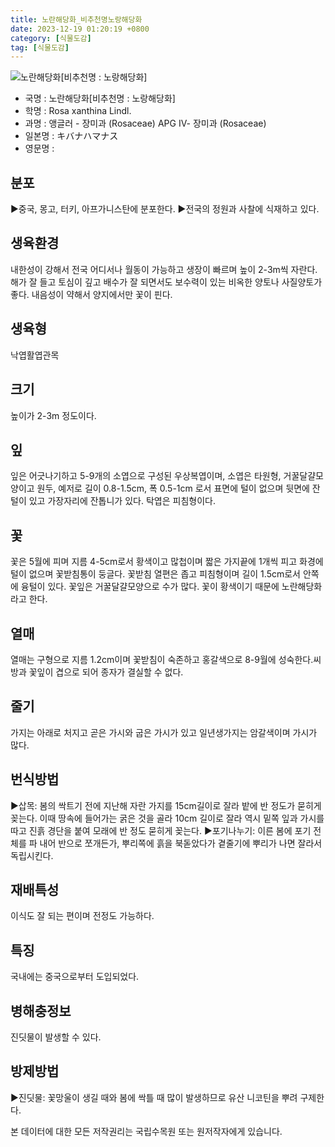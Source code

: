 ```yaml
---
title: 노란해당화_비추천명노랑해당화
date: 2023-12-19 01:20:19 +0800
category: [식물도감]
tag: [식물도감]
---
```




![노란해당화[비추천명 : 노랑해당화]](/fileUpload/plants/basic/Rosaceae/Rosa/32701/5_th2.JPG)
- 국명 : 노란해당화[비추천명 : 노랑해당화]
- 학명 : Rosa xanthina Lindl.
- 과명 : 앵글러 - 장미과 (Rosaceae) APG Ⅳ- 장미과 (Rosaceae)
- 일본명 : キバナハマナス
- 영문명 : 


## 분포
▶중국, 몽고, 터키, 아프가니스탄에 분포한다.▶전국의 정원과 사찰에 식재하고 있다.
## 생육환경
내한성이 강해서 전국 어디서나 월동이 가능하고 생장이 빠르며 높이 2-3m씩 자란다. 해가 잘 들고 토심이 깊고 배수가 잘 되면서도 보수력이 있는 비옥한 양토나 사질양토가 좋다. 내음성이 약해서 양지에서만 꽃이 핀다.
## 생육형
낙엽활엽관목
## 크기
높이가 2-3m 정도이다.
## 잎
잎은 어긋나기하고 5-9개의 소엽으로 구성된 우상복엽이며, 소엽은 타원형, 거꿀달걀모양이고 원두, 예저로 길이 0.8-1.5cm, 폭 0.5-1cm 로서 표면에 털이 없으며 뒷면에 잔털이 있고 가장자리에 잔톱니가 있다. 탁엽은 피침형이다.
## 꽃
꽃은 5월에 피며 지름 4-5cm로서 황색이고 많첩이며 짧은 가지끝에 1개씩 피고 화경에 털이 없으며 꽃받침통이 둥글다. 꽃받침 열편은 좁고 피침형이며 길이 1.5cm로서 안쪽에 융털이 있다. 꽃잎은 거꿀달걀모양으로 수가 많다. 꽃이 황색이기 때문에 노란해당화라고 한다.
## 열매
열매는 구형으로 지름 1.2cm이며 꽃받침이 숙존하고 홍갈색으로 8-9월에 성숙한다.씨방과 꽃잎이 겹으로 되어 종자가 결실할 수 없다.
## 줄기
가지는 아래로 처지고 곧은 가시와 굽은 가시가 있고 일년생가지는 암갈색이며 가시가 많다.
## 번식방법
▶삽목: 봄의 싹트기 전에 지난해 자란 가지를 15cm길이로 잘라 밭에 반 정도가 묻히게 꽂는다. 이때 땅속에 들어가는 굵은 것을 골라 10cm 길이로 잘라 역시 밑쪽 잎과 가시를 따고 진흙 경단을 붙여 모래에 반 정도 묻히게 꽂는다.▶포기나누기: 이른 봄에 포기 전체를 파 내어 반으로 쪼개든가, 뿌리쪽에 흙을 북돋았다가 곁줄기에 뿌리가 나면 잘라서 독립시킨다.
## 재배특성
이식도 잘 되는 편이며 전정도 가능하다.
## 특징
국내에는 중국으로부터 도입되었다.
## 병해충정보
진딧물이 발생할 수 있다.
## 방제방법
▶진딧물: 꽃망울이 생길 때와 봄에 싹틀 때 많이 발생하므로 유산 니코틴을 뿌려 구제한다.






본 데이터에 대한 모든 저작권리는 국립수목원 또는 원저작자에게 있습니다.
